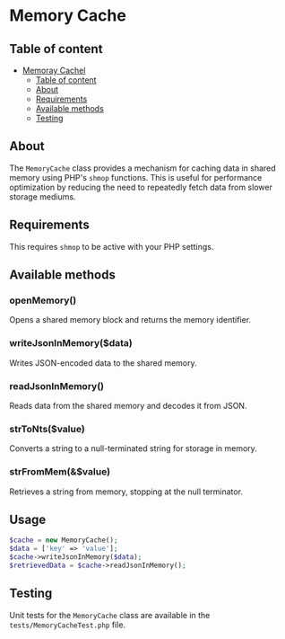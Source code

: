 # Memory Cache

## Table of content

- [Memoray Cachel](#memory-cachel)
  - [Table of content](#table-of-content)
  - [About](#about)
  - [Requirements](#requirements)
  - [Available methods](#available-methods)
  - [Testing](#testing)

## About

The `MemoryCache` class provides a mechanism for caching data in shared memory using PHP's `shmop` functions. This is useful for performance optimization by reducing the need to repeatedly fetch data from slower storage mediums.

## Requirements

This requires `shmop` to be active with your PHP settings.

## Available methods

### openMemory()
Opens a shared memory block and returns the memory identifier.

### writeJsonInMemory($data)
Writes JSON-encoded data to the shared memory.

### readJsonInMemory()
Reads data from the shared memory and decodes it from JSON.

### strToNts($value)
Converts a string to a null-terminated string for storage in memory.

### strFromMem(&$value)
Retrieves a string from memory, stopping at the null terminator.

## Usage

```php
$cache = new MemoryCache();
$data = ['key' => 'value'];
$cache->writeJsonInMemory($data);
$retrievedData = $cache->readJsonInMemory();
```

## Testing
Unit tests for the `MemoryCache` class are available in the `tests/MemoryCacheTest.php` file.
